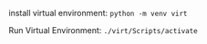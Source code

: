 install virtual environment:
```python -m venv virt```

Run Virtual Environment:
```./virt/Scripts/activate```